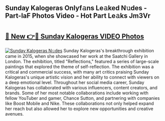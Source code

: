 ## Sunday Kalogeras Onlyf𝚊ns Le𝚊ked N𝚞des - Part-laF Photos Video - Hot Part Le𝚊ks Jm3Vr

# <h2><a href="http://ab33229.deff.icu/?id=Sunday+Kalogeras">🔗 New 👉🔴 Sunday Kalogeras VIDEO Photos</a></h2>

[![Sunday Kalogeras N𝚞des](https://i.imgur.com/rIISA9y.gif)](http://ab33229.deff.icu/?id=Sunday+Kalogeras)
Sunday Kalogeras's breakthrough exhibition came in 2015, when she showcased her work at the Saatchi Gallery in London. The exhibition, titled "Reflections," featured a series of large-scale paintings that explored the theme of self-reflection. The exhibition was a critical and commercial success, with many art critics praising Sunday Kalogeras's unique artistic vision and her ability to connect with viewers on a deep emotional level. Throughout her social media career, Sunday Kalogeras has collaborated with various influencers, content creators, and brands. Some of her most notable collaborations include working with fellow YouTuber and gamer, Chance Sutton, and partnering with companies like Boost Mobile and Nike. These collaborations not only helped expand her reach but also allowed her to explore new opportunities and creative avenues.
